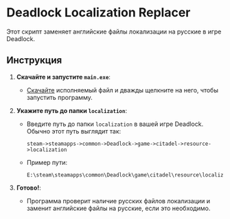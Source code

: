 # Deadlock Localization Replacer

Этот скрипт заменяет английские файлы локализации на русские в игре Deadlock.

## Инструкция

1. **Скачайте и запустите `main.exe`**:
   - [Скачайте](https://github.com/kandlash/deadlock_language_script/releases/tag/deadlock2) исполняемый файл и дважды щелкните на него, чтобы запустить программу.


2. **Укажите путь до папки `localization`**:
   - Введите путь до папки `localization` в вашей игре Deadlock. Обычно этот путь выглядит так:
     ```
     steam->steamapps->common->Deadlock->game->citadel->resource->localization
     ```
   - Пример пути:
     ```
     E:\steam\steamapps\common\Deadlock\game\citadel\resource\localization
     ```

3. **Готово!**:
   - Программа проверит наличие русских файлов локализации и заменит английские файлы на русские, если это необходимо.

